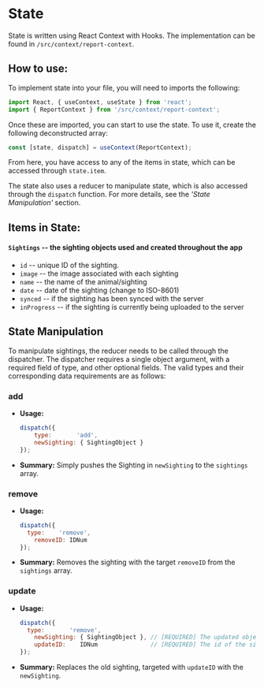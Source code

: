 # State

State is written using React Context with Hooks. The implementation can be found in `/src/context/report-context`.



## How to use:

To implement state into your file, you will need to imports the following:

```jsx
import React, { useContext, useState } from 'react';
import { ReportContext } from '/src/context/report-context';
```

Once these are imported, you can start to use the state. To use it, create the following deconstructed array:

```jsx
const [state, dispatch] = useContext(ReportContext);
```

From here, you have access to any of the items in state, which can be accessed through `state.item`. 

The state also uses a reducer to manipulate state, which is also accessed through the `dispatch` function. For more details, see the *'State Manipulation'* section.



## Items in State:

#### `Sightings` -- the sighting objects used and created throughout the app

* `id` -- unique ID of the sighting.
* `image` -- the image associated with each sighting
* `name` -- the name of the animal/sighting
* `date` -- date of the sighting (change to ISO-8601)
* `synced` -- if the sighting has been synced with the server
* `inProgress` -- if the sighting is currently being uploaded to the server



## State Manipulation

To manipulate sightings, the reducer needs to be called through the dispatcher. The dispatcher requires a single object argument, with a required field of type, and other optional fields. The valid types and their corresponding data requirements are as follows:  

### **add**

* **Usage:**

  ```jsx
  dispatch({ 
      type:       'add', 
      newSighting: { SightingObject }
  });
  ```

* **Summary:** Simply pushes the Sighting in `newSighting` to the `sightings` array.

  

### **remove**

* **Usage:**

  ```jsx
  dispatch({
  	type:    'remove',
      removeID: IDNum
  });
  ```

* **Summary:** Removes the sighting with the target `removeID` from the `sightings` array.



### **update**

* **Usage:**

  ```jsx
  dispatch({
  	type:       'remove',
      newSighting: { SightingObject }, // [REQUIRED] The updated object
      updateID:    IDNum               // [REQUIRED] The id of the sighting to be updated
  });
  ```

* **Summary:** Replaces the old sighting, targeted with `updateID` with the `newSighting`.

